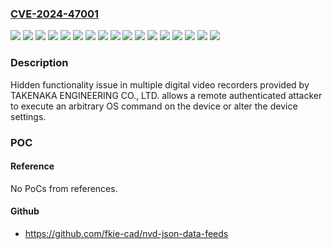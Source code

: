 ### [CVE-2024-47001](https://cve.mitre.org/cgi-bin/cvename.cgi?name=CVE-2024-47001)
![](https://img.shields.io/static/v1?label=Product&message=AHD04T-A&color=blue)
![](https://img.shields.io/static/v1?label=Product&message=AHD08T-A&color=blue)
![](https://img.shields.io/static/v1?label=Product&message=AHD16T-A&color=blue)
![](https://img.shields.io/static/v1?label=Product&message=HDVR-1600&color=blue)
![](https://img.shields.io/static/v1?label=Product&message=HDVR-400&color=blue)
![](https://img.shields.io/static/v1?label=Product&message=HDVR-800&color=blue)
![](https://img.shields.io/static/v1?label=Product&message=NVR04T-A&color=blue)
![](https://img.shields.io/static/v1?label=Product&message=NVR08T-A&color=blue)
![](https://img.shields.io/static/v1?label=Product&message=NVR16T-A&color=blue)
![](https://img.shields.io/static/v1?label=Version&message=0%20&color=brightgreen)
![](https://img.shields.io/static/v1?label=Version&message=prior%20to%2046110.1.100869.65%20&color=brightgreen)
![](https://img.shields.io/static/v1?label=Version&message=prior%20to%2049310.1.100540.65%20&color=brightgreen)
![](https://img.shields.io/static/v1?label=Version&message=prior%20to%2053210.1.900103.65%20&color=brightgreen)
![](https://img.shields.io/static/v1?label=Version&message=prior%20to%2053310.1.900111.65%20&color=brightgreen)
![](https://img.shields.io/static/v1?label=Version&message=prior%20to%2056x10.1.100540.65%20&color=brightgreen)
![](https://img.shields.io/static/v1?label=Version&message=prior%20to%207xx10.1.900055.65%20&color=brightgreen)
![](https://img.shields.io/static/v1?label=Vulnerability&message=Hidden%20functionality&color=brightgreen)

### Description

Hidden functionality issue in multiple digital video recorders provided by TAKENAKA ENGINEERING CO., LTD. allows a remote authenticated attacker to execute an arbitrary OS command on the device or alter the device settings.

### POC

#### Reference
No PoCs from references.

#### Github
- https://github.com/fkie-cad/nvd-json-data-feeds

